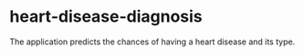 # heart-disease-diagnosis
The application predicts the chances of having a heart disease and its type.
